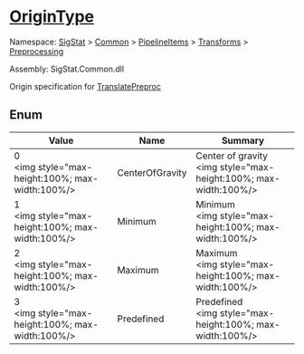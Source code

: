 # [OriginType](./OriginType.md)
Namespace: [SigStat]() > [Common](./../../../README.md) > [PipelineItems]() > [Transforms]() > [Preprocessing](./README.md)

Assembly: SigStat.Common.dll


Origin specification for [TranslatePreproc](https://github.com/hargitomi97/sigstat/blob/master/docs/md/SigStat/Common/PipelineItems/Transforms/Preprocessing/TranslatePreproc.md)

##	Enum

| Value | Name | Summary | 
| --- | --- | --- | 
| 0<div style="pointer-events:none; cursor:default; width=200"><img style="max-height:100%; max-width:100%/></div>| CenterOfGravity| Center of gravity<div style="pointer-events:none; cursor:default; width=200"><img style="max-height:100%; max-width:100%/></div>| <br>
| 1<div style="pointer-events:none; cursor:default; width=200"><img style="max-height:100%; max-width:100%/></div>| Minimum| Minimum<div style="pointer-events:none; cursor:default; width=200"><img style="max-height:100%; max-width:100%/></div>| <br>
| 2<div style="pointer-events:none; cursor:default; width=200"><img style="max-height:100%; max-width:100%/></div>| Maximum| Maximum<div style="pointer-events:none; cursor:default; width=200"><img style="max-height:100%; max-width:100%/></div>| <br>
| 3<div style="pointer-events:none; cursor:default; width=200"><img style="max-height:100%; max-width:100%/></div>| Predefined| Predefined<div style="pointer-events:none; cursor:default; width=200"><img style="max-height:100%; max-width:100%/></div>| <br>


